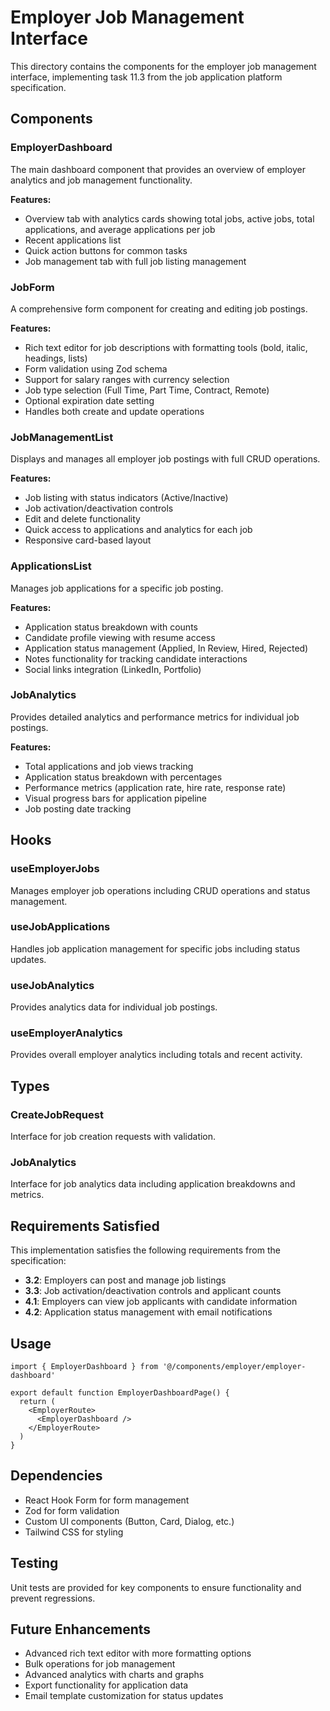# Employer Job Management Interface

This directory contains the components for the employer job management interface, implementing task 11.3 from the job application platform specification.

## Components

### EmployerDashboard
The main dashboard component that provides an overview of employer analytics and job management functionality.

**Features:**
- Overview tab with analytics cards showing total jobs, active jobs, total applications, and average applications per job
- Recent applications list
- Quick action buttons for common tasks
- Job management tab with full job listing management

### JobForm
A comprehensive form component for creating and editing job postings.

**Features:**
- Rich text editor for job descriptions with formatting tools (bold, italic, headings, lists)
- Form validation using Zod schema
- Support for salary ranges with currency selection
- Job type selection (Full Time, Part Time, Contract, Remote)
- Optional expiration date setting
- Handles both create and update operations

### JobManagementList
Displays and manages all employer job postings with full CRUD operations.

**Features:**
- Job listing with status indicators (Active/Inactive)
- Job activation/deactivation controls
- Edit and delete functionality
- Quick access to applications and analytics for each job
- Responsive card-based layout

### ApplicationsList
Manages job applications for a specific job posting.

**Features:**
- Application status breakdown with counts
- Candidate profile viewing with resume access
- Application status management (Applied, In Review, Hired, Rejected)
- Notes functionality for tracking candidate interactions
- Social links integration (LinkedIn, Portfolio)

### JobAnalytics
Provides detailed analytics and performance metrics for individual job postings.

**Features:**
- Total applications and job views tracking
- Application status breakdown with percentages
- Performance metrics (application rate, hire rate, response rate)
- Visual progress bars for application pipeline
- Job posting date tracking

## Hooks

### useEmployerJobs
Manages employer job operations including CRUD operations and status management.

### useJobApplications
Handles job application management for specific jobs including status updates.

### useJobAnalytics
Provides analytics data for individual job postings.

### useEmployerAnalytics
Provides overall employer analytics including totals and recent activity.

## Types

### CreateJobRequest
Interface for job creation requests with validation.

### JobAnalytics
Interface for job analytics data including application breakdowns and metrics.

## Requirements Satisfied

This implementation satisfies the following requirements from the specification:

- **3.2**: Employers can post and manage job listings
- **3.3**: Job activation/deactivation controls and applicant counts
- **4.1**: Employers can view job applicants with candidate information
- **4.2**: Application status management with email notifications

## Usage

```tsx
import { EmployerDashboard } from '@/components/employer/employer-dashboard'

export default function EmployerDashboardPage() {
  return (
    <EmployerRoute>
      <EmployerDashboard />
    </EmployerRoute>
  )
}
```

## Dependencies

- React Hook Form for form management
- Zod for form validation
- Custom UI components (Button, Card, Dialog, etc.)
- Tailwind CSS for styling

## Testing

Unit tests are provided for key components to ensure functionality and prevent regressions.

## Future Enhancements

- Advanced rich text editor with more formatting options
- Bulk operations for job management
- Advanced analytics with charts and graphs
- Export functionality for application data
- Email template customization for status updates